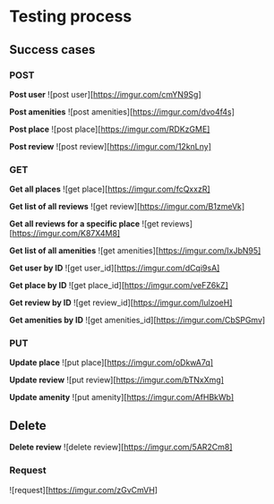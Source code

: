 # Testing process

## Success cases

### POST

**Post user**
![post user][https://imgur.com/cmYN9Sg]

**Post amenities**
![post amenities][https://imgur.com/dvo4f4s]

**Post place**
![post place][https://imgur.com/RDKzGME]

**Post review**
![post review][https://imgur.com/12knLny]

### GET

**Get all places**
![get place][https://imgur.com/fcQxxzR]

**Get list of all reviews**
![get review][https://imgur.com/B1zmeVk]

**Get all reviews for a specific place**
![get reviews][https://imgur.com/K87X4M8]

**Get list of all amenities**
![get amenities][https://imgur.com/IxJbN95]

**Get user by ID**
![get user_id][https://imgur.com/dCqi9sA]

**Get place by ID**
![get place_id][https://imgur.com/veFZ6kZ]

**Get review by ID**
![get review_id][https://imgur.com/lulzoeH]

**Get amenities by ID**
![get amenities_id][https://imgur.com/CbSPGmv]

### PUT

**Update place**
![put place][https://imgur.com/oDkwA7q]

**Update review**
![put review][https://imgur.com/bTNxXmg]

**Update amenity**
![put amenity][https://imgur.com/AfHBkWb]

## Delete

**Delete review**
![delete review][https://imgur.com/5AR2Cm8]

### Request
![request][https://imgur.com/zGvCmVH]





